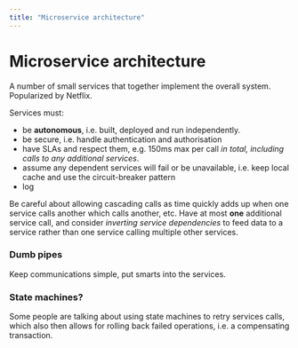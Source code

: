 ```yaml
---
title: "Microservice architecture"
---
```

# Microservice architecture

A number of small services that together implement the overall system.  Popularized by Netflix.

Services must:
* be **autonomous**, i.e. built, deployed and run independently.
* be secure, i.e. handle authentication and authorisation
* have SLAs and respect them, e.g. 150ms max per call *in total, including calls to any additional services*.
* assume any dependent services will fail or be unavailable, i.e. keep local cache and use the circuit-breaker pattern
* log


Be careful about allowing cascading calls as time quickly adds up when one service calls another which calls another, etc.  Have at most **one** additional service call, and consider *inverting service dependencies* to feed data to a service rather than one service calling multiple other services.

### Dumb pipes

Keep communications simple, put smarts into the services.

### State machines?

Some people are talking about using state machines to retry services calls, which also then allows for rolling back failed operations, i.e. a compensating transaction.
